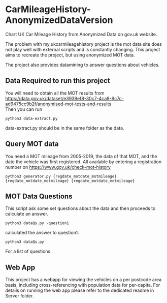 # CarMileageHistory-AnonymizedDataVersion
Chart UK Car Mileage History from Anonymized Data on gov.uk website.

The problem with my ukcarmileagehistory project is the mot data site does not play well with external scripts and is constantly changing. This project aims to recreate the project, but using anonymized MOT data.  

 The project also provides datamining to answer questions about vehicles.

## Data Required to run this project
You will need to obtain all the MOT results from https://data.gov.uk/dataset/e3939ef8-30c7-4ca8-9c7c-ad9475cc9b2f/anonymised-mot-tests-and-results  
Then you can run

```python3 data-extract.py```  

data-extract.py should be in the same folder as the data.

## Query MOT data

You need a MOT mileage from 2005-2019, the data of that MOT, and the date the vehicle was first registered. All available by entering a registration number on https://www.gov.uk/check-mot-history
```
python3 generator.py {regdate_motdate_motmileage} {regdate_motdate_motmileage} {regdate_motdate_motmileage}
```

## MOT Data Questions  
This script ask some set questions about the data and then proceeds to calculate an answer.
```
python3 dataQs.py -question1
```
calculated the answer to question1.  
```
python3 dataQs.py
```
For a list of questions.  
  
## Web App  
  This project has a webapp for viewing the vehicles on a per postcode area basis, including cross-referencing with population data for per-capita. For details on running the web app please refer to the dedicated readme in Server folder.
